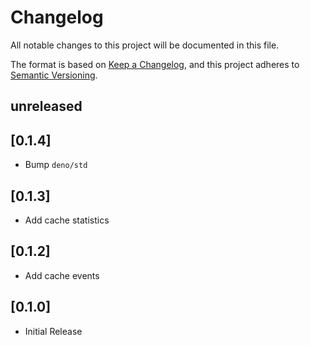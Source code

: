 # Changelog

All notable changes to this project will be documented in this file.

The format is based on [Keep a Changelog](https://keepachangelog.com/en/1.0.0/), and this project adheres to [Semantic Versioning](https://semver.org/spec/v2.0.0.html).

## unreleased

## [0.1.4]

- Bump `deno/std`

## [0.1.3]

- Add cache statistics

## [0.1.2]

- Add cache events

## [0.1.0]

- Initial Release
